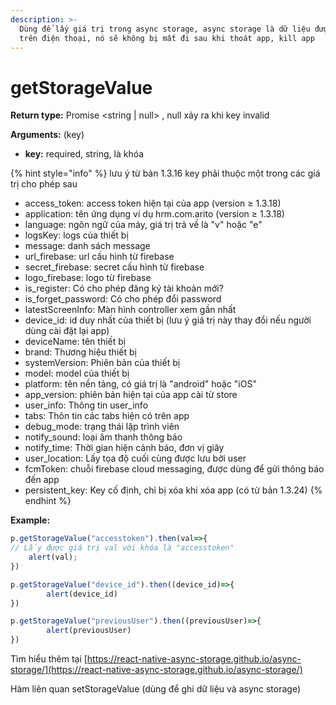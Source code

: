 ```yaml
---
description: >-
  Dùng để lấy giá trị trong async storage, async storage là dữ liệu được lưu
  trên điện thoại, nó sẽ không bị mất đi sau khi thoát app, kill app
---
```


# getStorageValue

**Return type:** Promise \<string | null> , null xảy ra khi key invalid

**Arguments:** (key)

* **key:** required, string, là khóa

{% hint style="info" %}
lưu ý từ bản 1.3.16 key phải thuộc một trong các giá trị cho phép sau

* access\_token: access token hiện tại của app (version ≥ 1.3.18)
* application: tên ứng dụng ví dụ hrm.com.arito (version ≥ 1.3.18)
* language: ngôn ngữ của máy, giá trị trả về là "v" hoặc "e"
* logsKey: logs của thiết bị
* message: danh sách message&#x20;
* url\_firebase: url cấu hình từ firebase
* secret\_firebase: secret cấu hình từ firebase
* logo\_firebase: logo từ firebase
* is\_register: Có cho phép đăng ký tài khoản mới?
* is\_forget\_password: Có cho phép đổi password
* latestScreenInfo: Màn hình controller xem gần nhất
* device\_id: id duy nhất của thiết bị (lưu ý giá trị này thay đổi nếu người dùng cài đặt lại app)
* deviceName: tên thiết bị
* brand: Thương hiệu thiết bị
* systemVersion: Phiên bản của thiết bị
* model: model của thiết bị
* platform: tên nền tảng, có giá trị là "android" hoặc "iOS"
* app\_version: phiên bản hiện tại của app cài từ store
* user\_info: Thông tin user\_info
* tabs: Thôn tin các tabs hiện có trên app
* debug\_mode: trạng thái lập trình viên
* notify\_sound: loại âm thanh thông báo
* notify\_time: Thời gian hiện cảnh báo, đơn vị giây
* user\_location: Lấy tọa độ cuối cùng được lưu bởi user
* fcmToken: chuỗi firebase cloud messaging, được dùng để gửi thông báo đến app
* persistent\_key: Key cố định, chỉ bị xóa khi xóa app (có từ bản 1.3.24)
{% endhint %}



**Example:**

```javascript
p.getStorageValue("accesstoken").then(val=>{
// Lấy được giá trị val với khóa là "accesstoken"
    alert(val);
})

p.getStorageValue("device_id").then((device_id)=>{
        alert(device_id)
})

p.getStorageValue("previousUser").then((previousUser)=>{
        alert(previousUser)
})
```

Tìm hiểu thêm tại [https://react-native-async-storage.github.io/async-storage/](https://react-native-async-storage.github.io/async-storage/)

Hàm liên quan setStorageValue (dùng để ghi dữ liệu và async storage)
